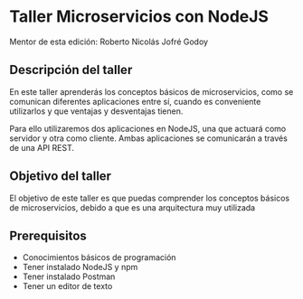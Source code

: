 # Taller Microservicios con NodeJS
Mentor de esta edición: Roberto Nicolás Jofré Godoy

## Descripción del taller

En este taller aprenderás los conceptos básicos de microservicios, como se comunican diferentes aplicaciones entre sí, cuando es conveniente utilizarlos y que ventajas y desventajas tienen.

Para ello utilizaremos dos aplicaciones en NodeJS, una que actuará como servidor y otra como cliente. Ambas aplicaciones se comunicarán a través de una API REST.

## Objetivo del taller

El objetivo de este taller es que puedas comprender los conceptos básicos de microservicios, debido a que es una arquitectura muy utilizada 

## Prerequisitos

- Conocimientos básicos de programación
- Tener instalado NodeJS y npm
- Tener instalado Postman
- Tener un editor de texto

